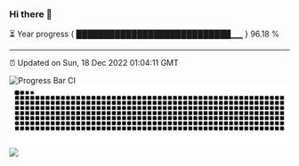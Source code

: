 ### Hi there 👋

⏳ Year progress { ████████████████████████████▁▁ } 96.18 %

---

⏰ Updated on Sun, 18 Dec 2022 01:04:11 GMT

![Progress Bar CI](https://github.com/liununu/liununu/workflows/Progress%20Bar%20CI/badge.svg)![](https://raw.githubusercontent.com/L1cardo/L1cardo/main/assets/github-contribution-grid-snake.svg)![](https://raw.githubusercontent.com/seesaws/seesaws/main/assets/github-contribution-grid-snake.svg)
